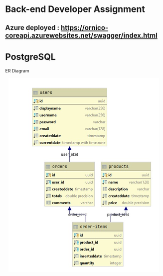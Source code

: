 # **Back-end Developer Assignment**

## Azure deployed : https://ornico-coreapi.azurewebsites.net/swagger/index.html

# PostgreSQL 
ER Diagram

<p align="center">
<img src="src/core/ornico-core.api/0.Docs/schema.jpg"/>
</p>
